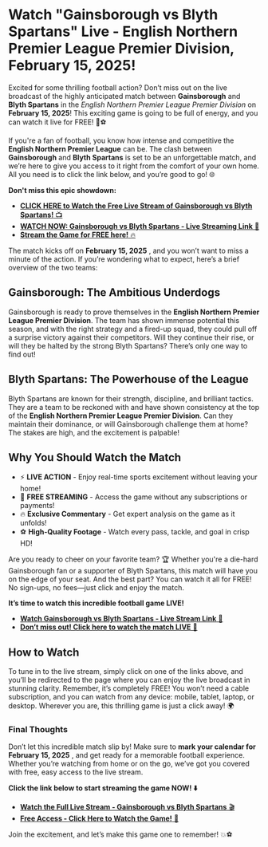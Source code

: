 # Watch "Gainsborough vs Blyth Spartans" Live - English Northern Premier League Premier Division, February 15, 2025!

Excited for some thrilling football action? Don’t miss out on the live broadcast of the highly anticipated match between **Gainsborough** and **Blyth Spartans** in the _English Northern Premier League Premier Division_ on **February 15, 2025**! This exciting game is going to be full of energy, and you can watch it live for FREE! 🚨⚽

If you're a fan of football, you know how intense and competitive the **English Northern Premier League** can be. The clash between **Gainsborough** and **Blyth Spartans** is set to be an unforgettable match, and we’re here to give you access to it right from the comfort of your own home. All you need is to click the link below, and you’re good to go! 🌐

**Don't miss this epic showdown:**

- [**CLICK HERE to Watch the Free Live Stream of Gainsborough vs Blyth Spartans!** 📺](https://tinyurl.com/livestreamfreeo?st=Gainsborough+vs+Blyth+Spartans&si=ghc)
- [**WATCH NOW: Gainsborough vs Blyth Spartans - Live Streaming Link** 🎉](https://tinyurl.com/livestreamfreeo?st=Gainsborough+vs+Blyth+Spartans&si=ghc)
- [**Stream the Game for FREE here!** 🔥](https://tinyurl.com/livestreamfreeo?st=Gainsborough+vs+Blyth+Spartans&si=ghc)

The match kicks off on **February 15, 2025** , and you won’t want to miss a minute of the action. If you’re wondering what to expect, here’s a brief overview of the two teams:

## Gainsborough: The Ambitious Underdogs

Gainsborough is ready to prove themselves in the **English Northern Premier League Premier Division**. The team has shown immense potential this season, and with the right strategy and a fired-up squad, they could pull off a surprise victory against their competitors. Will they continue their rise, or will they be halted by the strong Blyth Spartans? There’s only one way to find out!

## Blyth Spartans: The Powerhouse of the League

Blyth Spartans are known for their strength, discipline, and brilliant tactics. They are a team to be reckoned with and have shown consistency at the top of the **English Northern Premier League Premier Division**. Can they maintain their dominance, or will Gainsborough challenge them at home? The stakes are high, and the excitement is palpable!

## Why You Should Watch the Match

- ⚡ **LIVE ACTION** - Enjoy real-time sports excitement without leaving your home!
- 🎯 **FREE STREAMING** - Access the game without any subscriptions or payments!
- 🔥 **Exclusive Commentary** - Get expert analysis on the game as it unfolds!
- ⚽ **High-Quality Footage** - Watch every pass, tackle, and goal in crisp HD!

Are you ready to cheer on your favorite team? 🏆 Whether you're a die-hard Gainsborough fan or a supporter of Blyth Spartans, this match will have you on the edge of your seat. And the best part? You can watch it all for FREE! No sign-ups, no fees—just click and enjoy the match.

**It’s time to watch this incredible football game LIVE!**

- [**Watch Gainsborough vs Blyth Spartans - Live Stream Link** 📲](https://tinyurl.com/livestreamfreeo?st=Gainsborough+vs+Blyth+Spartans&si=ghc)
- [**Don’t miss out! Click here to watch the match LIVE** 🎥](https://tinyurl.com/livestreamfreeo?st=Gainsborough+vs+Blyth+Spartans&si=ghc)

## How to Watch

To tune in to the live stream, simply click on one of the links above, and you’ll be redirected to the page where you can enjoy the live broadcast in stunning clarity. Remember, it’s completely FREE! You won’t need a cable subscription, and you can watch from any device: mobile, tablet, laptop, or desktop. Wherever you are, this thrilling game is just a click away! 🌍

### Final Thoughts

Don’t let this incredible match slip by! Make sure to **mark your calendar for February 15, 2025** , and get ready for a memorable football experience. Whether you’re watching from home or on the go, we’ve got you covered with free, easy access to the live stream.

**Click the link below to start streaming the game NOW! ⬇️**

- [**Watch the Full Live Stream - Gainsborough vs Blyth Spartans** 🎬](https://tinyurl.com/livestreamfreeo?st=Gainsborough+vs+Blyth+Spartans&si=ghc)
- [**Free Access - Click Here to Watch the Game!** 🌟](https://tinyurl.com/livestreamfreeo?st=Gainsborough+vs+Blyth+Spartans&si=ghc)

Join the excitement, and let’s make this game one to remember! 💥⚽
